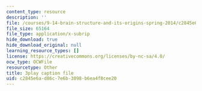 ```yaml
---
content_type: resource
description: ''
file: /courses/9-14-brain-structure-and-its-origins-spring-2014/c2845e6ad86c7e6b3098b6ea4f8cee20_555124.srt
file_size: 65164
file_type: application/x-subrip
hide_download: true
hide_download_original: null
learning_resource_types: []
license: https://creativecommons.org/licenses/by-nc-sa/4.0/
ocw_type: OCWFile
resourcetype: Other
title: 3play caption file
uid: c2845e6a-d86c-7e6b-3098-b6ea4f8cee20
---
```

